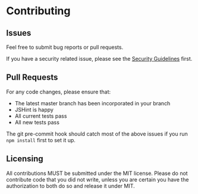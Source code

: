# Contributing

## Issues

Feel free to submit bug reports or pull requests.

If you have a security related issue, please see the [Security Guidelines](SECURITY.md) first.

## Pull Requests

For any code changes, please ensure that:

- The latest master branch has been incorporated in your branch
- JSHint is happy
- All current tests pass
- All new tests pass

The git pre-commit hook should catch most of the above issues if you run `npm install` first to set it up.

## Licensing

All contributions MUST be submitted under the MIT license. Please do not contribute code that you did not write,
unless you are certain you have the authorization to both do so and release it under MIT.
